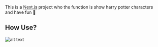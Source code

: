 This is a [Next.js](https://nextjs.org/) project who the function is show harry potter characters and have fun 🧡

## How Use?

![alt text](https://media.discordapp.net/attachments/757695400894529547/996612631043506267/Captura_de_tela_2022-07-13_000225.png?width=1294&height=702)
